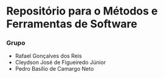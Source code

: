 # Repositório para o Métodos e Ferramentas de Software

### Grupo

- Rafael Gonçalves dos Reis
- Cleydson José de Figueiredo Júnior
- Pedro Basílio de Camargo Neto
